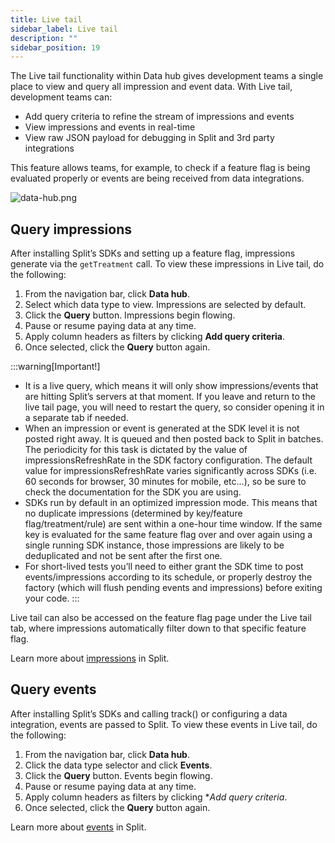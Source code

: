 ```yaml
---
title: Live tail
sidebar_label: Live tail
description: ""
sidebar_position: 19
---
```


<p>
  <button hidden style={{borderRadius:'8px', border:'1px', fontFamily:'Courier New', fontWeight:'800', textAlign:'left'}}> help.split.io link: https://help.split.io/hc/en-us/articles/360044867032-Live-tail <br /> ✘ images still hosted on help.split.io </button>
</p>

The Live tail functionality within Data hub gives development teams a single place to view and query all impression and event data. With Live tail, development teams can:

* Add query criteria to refine the stream of impressions and events
* View impressions and events in real-time
* View raw JSON payload for debugging in Split and 3rd party integrations

This feature allows teams, for example, to check if a feature flag is being evaluated properly or events are being received from data integrations.

<p>
  <img src="https://help.split.io/hc/article_attachments/15871798585613" alt="data-hub.png" />
</p>

## Query impressions 

After installing Split’s SDKs and setting up a feature flag, impressions generate via the `getTreatment` call. To view these impressions in Live tail, do the following:

1. From the navigation bar, click **Data hub**. 
2. Select which data type to view. Impressions are selected by default.
3. Click the **Query** button. Impressions begin flowing.
4. Pause or resume paying data at any time.
5. Apply column headers as filters by clicking **Add query criteria**.
6. Once selected, click the **Query** button again.

:::warning[Important!]
- It is a live query, which means it will only show impressions/events that are hitting Split’s servers at that moment. If you leave and return to the live tail page, you will need to restart the query, so consider opening it in a separate tab if needed.
- When an impression or event is generated at the SDK level it is not posted right away. It is queued and then posted back to Split in batches. The periodicity for this task is dictated by the value of impressionsRefreshRate in the SDK factory configuration. The default value for impressionsRefreshRate varies significantly across SDKs (i.e. 60 seconds for browser, 30 minutes for mobile, etc...), so be sure to check the documentation for the SDK you are using.
- SDKs run by default in an optimized impression mode. This means that no duplicate impressions (determined by key/feature flag/treatment/rule) are sent within a one-hour time window. If the same key is evaluated for the same feature flag over and over again using a single running SDK instance, those impressions are likely to be deduplicated and not be sent after the first one.
- For short-lived tests you’ll need to either grant the SDK time to post events/impressions according to its schedule, or properly destroy the factory (which will flush pending events and impressions) before exiting your code.
:::

Live tail can also be accessed on the feature flag page under the Live tail tab, where impressions automatically filter down to that specific feature flag.

Learn more about [impressions](https://help.split.io/hc/en-us/articles/360020585192-Impression-events) in Split.

## Query events 

After installing Split’s SDKs and calling track() or configuring a data integration, events are passed to Split. To view these events in Live tail, do the following:

1. From the navigation bar, click **Data hub**.
2. Click the data type selector and click **Events**.
3. Click the **Query** button. Events begin flowing.
4. Pause or resume paying data at any time.
5. Apply column headers as filters by clicking **Add query criteria*.
6. Once selected, click the **Query** button again.

Learn more about [events](https://help.split.io/hc/en-us/articles/360020585772-Track-events) in Split.